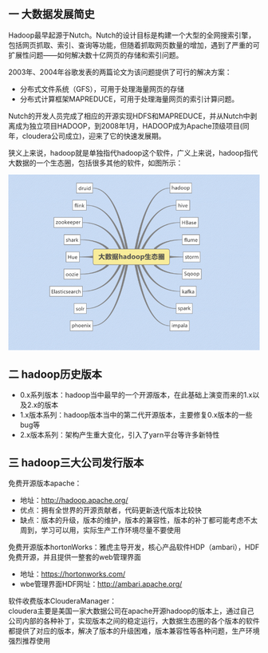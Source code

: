 ## 一 大数据发展简史

Hadoop最早起源于Nutch。Nutch的设计目标是构建一个大型的全网搜索引擎，包括网页抓取、索引、查询等功能，但随着抓取网页数量的增加，遇到了严重的可扩展性问题——如何解决数十亿网页的存储和索引问题。  

2003年、2004年谷歌发表的两篇论文为该问题提供了可行的解决方案：
- 分布式文件系统（GFS），可用于处理海量网页的存储
- 分布式计算框架MAPREDUCE，可用于处理海量网页的索引计算问题。

Nutch的开发人员完成了相应的开源实现HDFS和MAPREDUCE，并从Nutch中剥离成为独立项目HADOOP，到2008年1月，HADOOP成为Apache顶级项目(同年，cloudera公司成立)，迎来了它的快速发展期。  

狭义上来说，hadoop就是单独指代hadoop这个软件，广义上来说，hadoop指代大数据的一个生态圈，包括很多其他的软件，如图所示：  

![](../images/bigdata/hadoop-00.png)  

## 二 hadoop历史版本

- 0.x系列版本：hadoop当中最早的一个开源版本，在此基础上演变而来的1.x以及2.x的版本
- 1.x版本系列：hadoop版本当中的第二代开源版本，主要修复0.x版本的一些bug等
- 2.x版本系列：架构产生重大变化，引入了yarn平台等许多新特性

## 三 hadoop三大公司发行版本 

免费开源版本apache：
- 地址：http://hadoop.apache.org/  
- 优点：拥有全世界的开源贡献者，代码更新迭代版本比较快  
- 缺点：版本的升级，版本的维护，版本的兼容性，版本的补丁都可能考虑不太周到，学习可以用，实际生产工作环境尽量不要使用

免费开源版本hortonWorks：雅虎主导开发，核心产品软件HDP（ambari），HDF免费开源，并且提供一整套的web管理界面
- 地址：https://hortonworks.com/
- wbe管理界面HDF网址：http://ambari.apache.org/

软件收费版本ClouderaManager：  
cloudera主要是美国一家大数据公司在apache开源hadoop的版本上，通过自己公司内部的各种补丁，实现版本之间的稳定运行，大数据生态圈的各个版本的软件都提供了对应的版本，解决了版本的升级困难，版本兼容性等各种问题，生产环境强烈推荐使用